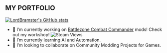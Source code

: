 ## MY PORTFOLIO

[![LordBramster's GitHub stats](https://github-readme-stats.vercel.app/api?username=LordBramster&hide=prs&show_icons=true&theme=onedark)](https://github.com/anuraghazra/github-readme-stats)

- 🔭 I’m currently working on [Battlezone Combat Commander](https://steamcommunity.com/id/SirBrambley/myworkshopfiles/) mods!
Check out my workshop! ![Steam Views](https://img.shields.io/steam/views/484782972?label=Current%20Workshop%20Views&style=flat-square)
- 🌱 I’m currently learning AI and Automation.
- 👯 I’m looking to collaborate on Community Modding Projects for Games.
